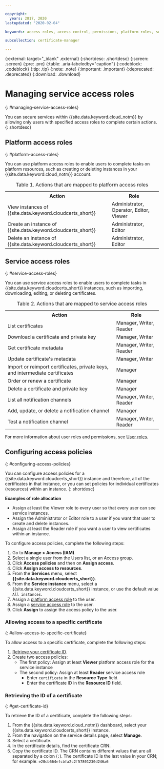 ```yaml
---

copyright:
  years: 2017, 2020
lastupdated: "2020-02-04"

keywords: access roles, access control, permissions, platform roles, service roles, certificates, notifications, access policies

subcollection: certificate-manager

---
```


{:external: target="_blank" .external}
{:shortdesc: .shortdesc}
{:screen: .screen}
{:pre: .pre}
{:table: .aria-labeledby="caption"}
{:codeblock: .codeblock}
{:tip: .tip}
{:note: .note}
{:important: .important}
{:deprecated: .deprecated}
{:download: .download}

# Managing service access roles
{: #managing-service-access-roles}

You can secure services within {{site.data.keyword.cloud_notm}} by allowing only users with specified access roles to complete certain actions.
{: shortdesc}

## Platform access roles
{: #platform-access-roles}

You can use platform access roles to enable users to complete tasks on platform resources, such as creating or deleting instances in your {{site.data.keyword.cloud_notm}} account.

<table>
<caption> Table 1. Actions that are mapped to platform access roles</caption>
  <tr>
    <th> Action </th>
    <th> Role </th>
  </tr>
  <tr>
    <td>View instances of {{site.data.keyword.cloudcerts_short}}</td>
    <td> Administrator, Operator, Editor, Viewer </td>
  </tr>
  <tr>
    <td>Create an instance of {{site.data.keyword.cloudcerts_short}}</td>
    <td> Administrator, Editor </td>
  </tr>
  <tr>
    <td>Delete an instance of {{site.data.keyword.cloudcerts_short}}</td>
    <td> Administrator, Editor </td>
  </tr>
</table>

## Service access roles
{: #service-access-roles}

You can use service access roles to enable users to complete tasks in {{site.data.keyword.cloudcerts_short}} instances, such as importing, downloading, editing, or deleting certificates.

<table>
<caption> Table 2. Actions that are mapped to service access roles</caption>
  <tr>
    <th> Action </th>
    <th> Role </th>
  </tr>
  <tr>
    <td>List certificates</td>
    <td> Manager, Writer, Reader </td>
  </tr>
  <tr>
    <td>Download a certificate and private key </td>
    <td> Manager, Writer </td>
  </tr>
  <tr>
     <td>Get certificate metadata </td>
     <td> Manager, Writer, Reader </td>
  </tr>      
  <tr>
    <td>Update certificate's metadata</td>
    <td> Manager, Writer </td>
  </tr>
  <tr>
    <td>Import or reimport certificates, private keys, and intermediate certificates </td>
    <td> Manager </td>
  </tr>
  <tr>
    <td>Order or renew a certificate </td>
    <td> Manager </td>
  </tr>
  <tr>
    <td>Delete a certificate and private key </td>
    <td> Manager </td>
  </tr>
      <tr>
        <td>List all notification channels </td>
        <td> Manager, Writer, Reader </td>
      </tr>
   <tr>
     <td>Add, update, or delete a notification channel </td>
     <td> Manager </td>
   </tr>
     <tr>
       <td>Test a notification channel </td>
       <td> Manager, Writer, Reader </td>
     </tr>
</table>

For more information about user roles and permissions, see [User roles](/docs/iam?topic=iam-userroles#userroles).

## Configuring access policies
{: #configuring-access-policies}

You can configure access policies for a {{site.data.keyword.cloudcerts_short}} instance and therefore, all of the certificates in that instance, or you can set policies for individual certificates (resources) within an instance.
{: shortdesc}

**Examples of role allocation**

* Assign at least the Viewer role to every user so that every user can see service instances.
* Assign the Administrator or Editor role to a user if you want that user to create and delete instances.
* Assign at least the Reader role if you want a user to view certificates within an instance.



To configure access policies, complete the following steps:

1. Go to **Manage > Access (IAM)**. 
2. Select a single user from the Users list, or an Access group.
3. Click **Access policies** and then on **Assign access**.
4. Click **Assign access to resources**.
5. From the **Services** menu, select **{{site.data.keyword.cloudcerts_short}}**.
6. From the **Service instance** menu, select a {{site.data.keyword.cloudcerts_short}} instance, or use the default value `All instances`.
7. Assign a [platform access role](/docs/certificate-manager?topic=certificate-manager-managing-service-access-roles#platform-access-roles) to the user.
8. Assign a [service access role](/docs/certificate-manager?topic=certificate-manager-managing-service-access-roles#service-access-roles) to the user.
9. Click **Assign** to assign the access policy to the user.

### Allowing access to a specific certificate
{: #allow-access-to-specific-certificate}

To allow access to a specific certificate, complete the following steps:

1. [Retrieve your certificate ID](/docs/certificate-manager?topic=certificate-manager-managing-service-access-roles#get-certificate-id).
2. Create two access policies:
   - The first policy: Assign at least **Viewer** platform access role for the service instance
   - The second policy: Assign at least **Reader** service access role
     - Enter `certificate` in the **Resource Type** field.
     - Enter the certificate ID in the **Resource ID** field.

### Retrieving the ID of a certificate
{: #get-certificate-id}

To retrieve the ID of a certificate, complete the following steps:

1. From the {{site.data.keyword.cloud_notm}} dashboard, select your {{site.data.keyword.cloudcerts_short}} instance.
2. From the navigation on the service details page, select **Manage**.
3. Select a certificate.
4. In the certificate details, find the certificate CRN.
5. Copy the certificate ID. The CRN contains different values that are all separated by a colon (`:`). The certificate ID is the last value in your CRN; for example: `e20cb664efcbfa2c2f57801230d246a6`

